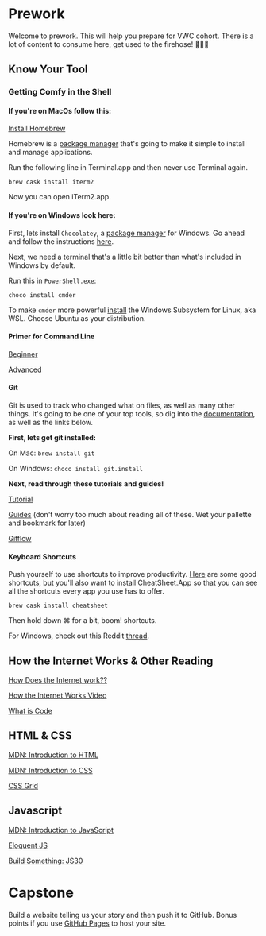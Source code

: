 # Prework

Welcome to prework. This will help you prepare for VWC cohort. There is a lot of content to consume here, get used to the firehose! 👨🏻‍🚒

## Know Your Tool

### Getting Comfy in the Shell

#### If you're on MacOs follow this:

[Install Homebrew](https://brew.sh/)

Homebrew is a [package manager](https://medium.freecodecamp.org/javascript-package-managers-101-9afd926add0a) that's going to make it simple to install and manage applications.


Run the following line in Terminal.app and then never use Terminal again.

`brew cask install iterm2`

Now you can open iTerm2.app.

#### If you're on Windows look here:

First, lets install `Chocolatey`, a [package manager]() for Windows. Go ahead and follow the instructions [here](https://chocolatey.org/install).

Next, we need a terminal that's a little bit better than what's included in Windows by default.

Run this in `PowerShell.exe`:

`choco install cmder`

To make `cmder` more powerful [install](https://docs.microsoft.com/en-us/windows/wsl/install-win10) the Windows Subsystem for Linux, aka WSL. Choose Ubuntu as your distribution.

#### Primer for Command Line



[Beginner](http://jonibologna.com/command-line-primer-primer/)

[Advanced](https://developer.apple.com/library/content/documentation/OpenSource/Conceptual/ShellScripting/CommandLInePrimer/CommandLine.html)

#### Git

Git is used to track who changed what on files, as well as many other things. It's going to be one of your top tools, so dig into the [documentation](https://git-scm.com/doc), as well as the links below.

**First, lets get git installed:**

On Mac:
    `brew install git`

On Windows:
    `choco install git.install`

**Next, read through these tutorials and guides!**

[Tutorial](https://try.github.io/levels/1/challenges/1)

[Guides](https://guides.github.com/) (don't worry too much about reading all of these. Wet your pallette and bookmark for later)

[Gitflow](https://www.atlassian.com/git/tutorials/comparing-workflows/gitflow-workflow)

#### Keyboard Shortcuts

Push yourself to use shortcuts to improve productivity. [Here](https://medium.com/productivity-freak/macos-keyboard-shortcuts-41c8184f65a6) are some good shortcuts, but you'll also want to install CheatSheet.App so that you can see all the shortcuts every app you use has to offer.

`brew cask install cheatsheet`

Then hold down ⌘ for a bit, boom! shortcuts.

For Windows, check out this Reddit [thread](https://www.reddit.com/r/AskReddit/comments/633ok7/what_are_some_useful_keyboard_shortcuts_that/).

## How the Internet Works & Other Reading

[How Does the Internet work??](https://developer.mozilla.org/en-US/docs/Learn/Common_questions/How_does_the_Internet_work)

[How the Internet Works Video](https://www.youtube.com/watch?v=7_LPdttKXPc)

[What is Code](https://www.bloomberg.com/graphics/2015-paul-ford-what-is-code/)

## HTML & CSS

[MDN: Introduction to HTML](https://developer.mozilla.org/en-US/docs/Learn/HTML/Introduction_to_HTML)

[MDN: Introduction to CSS](https://developer.mozilla.org/en-US/docs/Learn/CSS/Introduction_to_CSS)

[CSS Grid](https://cssgrid.io/)

## Javascript

[MDN: Introduction to JavaScript](https://developer.mozilla.org/en-US/docs/Learn/JavaScript)

[Eloquent JS](http://eloquentjavascript.net/)

[Build Something: JS30](https://javascript30.com/)

# Capstone

Build a website telling us your story and then push it to GitHub. Bonus points if you use [GitHub Pages](https://pages.github.com/) to host your site.
